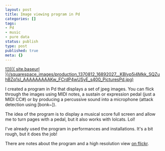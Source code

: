 ```yaml
---
layout: post
title: Image viewing program in Pd
categories: []
tags:
- Pd
- music
- pure data
status: publish
type: post
published: true
meta: {}
---
```


[![]({{ site.baseurl }}/squarespace_images/production_1370812_16892027__KBlvp5i4Mkk_SQZuhBZq1sI_AAAAAAAAAKw_FCrdP4wUSyE_s400_PicturesPd.jpg)](http://www.flickr.com/photos/chuck_notorious/2979386957/)

I created a program in Pd that displays a set of jpeg images. You can flick through the images using MIDI notes, a sustain or expression pedal (just a MIDI CC#) or by producing a percussive sound into a microphone (attack detection using [bonk~]).

The idea of the program is to display a musical score full screen and allow me to turn pages with a pedal, but it also works with lolcats. Lol!

I've already used the program in performances and installations. It's a bit rough, but it does the job!

There are notes about the program and a high resolution view [on flickr](http://www.flickr.com/photos/chuck_notorious/2979386957/).
